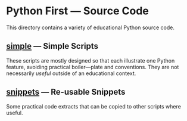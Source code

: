# Python First — Source Code

This directory contains a variety of educational Python source code.

## [simple](./simple) — Simple Scripts

These scripts are mostly designed so that each illustrate one Python feature, avoiding practical boiler—plate and conventions. They are not necessarily *useful* outside of an educational context.

## [snippets](./snippets) — Re-usable Snippets

Some practical code extracts that can be copied to other scripts where useful.
